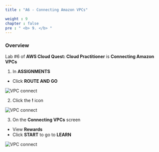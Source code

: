 ```yaml
---
title : "A6 - Connecting Amazon VPCs"

weight : 9
chapter : false
pre : " <b> 9. </b> "
---
```

### Overview

Lab #6 of **AWS Cloud Quest: Cloud Practitioner** is **Connecting Amazon VPCs**

1. In **ASSIGNMENTS**

- Click **ROUTE AND GO**

![VPC connect](/images/9.-connectvpc/1-connectvpc.png?width=90pc)

2. Click the **!** icon

![VPC connect](/images/9.-connectvpc/2-connectvpc.png?width=90pc)

3. On the **Connecting VPCs** screen

- View **Rewards**
- Click **START** to go to **LEARN**

![VPC connect](/images/9.-connectvpc/3-connectvpc.png?width=90pc)
